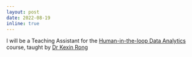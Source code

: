 ```yaml
---
layout: post
date: 2022-08-19
inline: true
---
```


I will be a Teaching Assistant for the <a href="https://kexinrong.github.io/fa22-cs8803/"> Human-in-the-loop Data Analytics </a> course, taught by <a href="https://kexinrong.github.io/"> Dr Kexin Rong </a>
